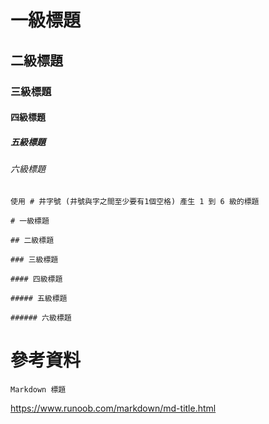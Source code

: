 # 一級標題

## 二級標題

### 三級標題

#### 四級標題

##### 五級標題

###### 六級標題
 
```
使用 # 井字號 (井號與字之間至少要有1個空格) 產生 1 到 6 級的標題

# 一級標題

## 二級標題

### 三級標題

#### 四級標題

##### 五級標題

###### 六級標題
```

# 參考資料
```
Markdown 標題
```
<https://www.runoob.com/markdown/md-title.html>

